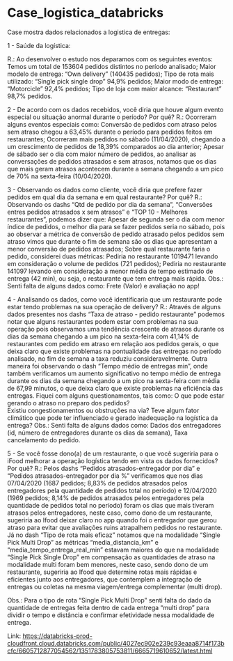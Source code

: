 # Case_logistica_databricks
Case mostra dados relacionados a logistica de entregas:

1 - Saúde da logística:

R.: Ao desenvolver o estudo nos deparamos com os seguintes eventos:
Temos um total de 153604 pedidos distintos no período analisado;
Maior modelo de entrega: “Own delivery” (140435 pedidos);
Tipo de rota mais utilizado: “Single pick single drop” 94,9% pedidos;
Maior modo de entrega: “Motorcicle” 92,4% pedidos;
Tipo de loja com maior alcance: “Restaurant” 98,7% pedidos.

2 - De acordo com os dados recebidos, você diria que houve algum evento especial ou situação anormal durante o período? Por quê?
R.: Ocorreram alguns eventos especiais como:
Conversão de pedidos com atraso pelos sem atraso chegou a 63,45% durante o período para pedidos feitos em restaurantes;
Ocorreram mais pedidos no sábado (11/04/2020), chegando a um crescimento de pedidos de 18,39% comparados ao dia anterior;
Apesar de sábado ser o dia com maior número de pedidos, ao analisar as conversações de pedidos atrasados e sem atrasos, notamos que os dias que mais geram atrasos acontecem durante a semana chegando a um pico de 70% na sexta-feira (10/04/2020).

3 - Observando os dados como cliente, você diria que prefere fazer pedidos em qual dia da semana e em qual restaurante? Por quê?
R.: Observando os dashs “Qtd de pedido por dia da semana”, “Conversões entres pedidos atrasados x sem atrasos” e “TOP 10 - Melhores restaurantes”, podemos dizer que:
Apesar de segunda ser o dia com menor índice de pedidos, o melhor dia para se fazer pedidos seria no sábado, pois ao observar a métrica de conversão de pedido atrasado pelos pedidos sem atraso vimos que durante o fim de semana são os dias que apresentam a menor conversão de pedidos atrasados;
Sobre qual restaurante faria o pedido, considerei duas métricas:
Pediria no restaurante 1019471 levando em consideração o volume de pedidos (721 pedidos);
Pediria no restaurante 141097 levando em consideração a menor média de tempo estimado de entrega (42 min), ou seja, o restaurante que tem entrega mais rápida.
Obs.: Senti falta de alguns dados como: Frete (Valor) e avaliação no app!

4 - Analisando os dados, como você identificaria que um restaurante pode estar tendo problemas na sua operação de delivery?
R.: Através de alguns dados presentes nos dashs “Taxa de atraso - pedido restaurante” podemos notar que alguns restaurantes podem estar com problemas na sua operação pois observamos uma tendência crescente de atrasos durante os dias da semana chegando a um pico na sexta-feira com 41,14% de restaurantes com pedido em atraso em relação aos pedidos gerais, o que deixa claro que existe problemas na pontualidade das entregas no período analisado, no fim de semana a taxa reduziu consideravelmente.
 Outra maneira foi observando o dash “Tempo médio de entregas min”, onde também verificamos um aumento significativo no tempo médio de entrega durante os dias da semana chegando a um pico na sexta-feira com média de 67,99 minutos, o que deixa claro que existe problemas na eficiência das entregas. Fiquei com alguns questionamentos, tais como: 
O que pode estar gerando o atraso no preparo dos pedidos?  
Existiu congestionamentos ou obstruções na via?
Teve algum fator climático que pode ter influenciado e gerado inadequação na logística da entrega?
Obs.: Senti falta de alguns dados como: Dados dos entregadores (id, número de entregadores durante os dias da semana), Taxa cancelamento do pedido.

5 - Se você fosse dono(a) de um restaurante, o que você sugeriria para o iFood melhorar a operação logística tendo em vista os dados fornecidos? Por quê?
R.: 
Pelos dashs “Pedidos atrasados-entregador por dia” e “Pedidos atrasados-entregador por dia %” verificamos que nos dias 07/04/2020 (1687 pedidos; 8,83% de pedidos atrasados pelos entregadores pela quantidade de pedidos total no período) e 12/04/2020 (1969 pedidos; 8,14% de pedidos atrasados pelos entregadores pela quantidade de pedidos total no período) foram os dias que mais tiveram atrasos pelos entregadores, neste caso, como dono de um restaurante, sugeriria ao Ifood deixar claro no app quando foi o entregador que gerou atraso para evitar que avaliações ruins atrapalhem pedidos no restaurante.
Já no dash “Tipo de rota mais eficaz” notamos que na modalidade “Single Pick Multi Drop” as métricas “media_distancia_km” e “media_tempo_entrega_real_min” estavam maiores do que na modalidade “Single Pick Single Drop” em compensação as quantidades de atraso na modalidade multi foram bem menores, neste caso, sendo dono de um restaurante, sugeriria ao Ifood que determine rotas mais rápidas e eficientes junto aos entregadores, que contemplem a integração de entregas ou coletas na mesma viagem/entrega complementar (multi drop). 

Obs.: Para o tipo de rota “Single Pick Multi Drop” senti falta do dado da quantidade de entregas feita dentro de cada entrega “multi drop” para dividir o tempo e distância e confirmar efetividade nessa modalidade de entrega.

Link: https://databricks-prod-cloudfront.cloud.databricks.com/public/4027ec902e239c93eaaa8714f173bcfc/6605712877054562/1351783805753811/6665719610652/latest.html
